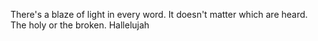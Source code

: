 There's a blaze of light in every word. It doesn't matter which are heard. The holy or the broken. Hallelujah

